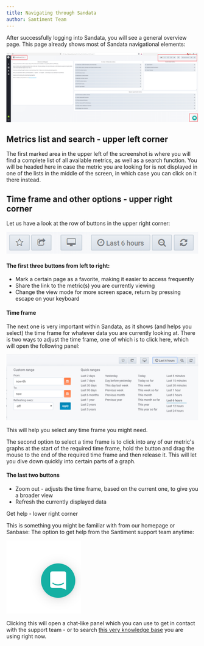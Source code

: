 ```yaml
---
title: Navigating through Sandata
author: Santiment Team
---
```


After successfully logging into Sandata, you will see a general overview page. This page already shows most of
Sandata navigational elements:

![](02_sangraphs_navigation.png)

## Metrics list and search - upper left corner

The first marked area in the upper left of the screenshot is where you
will find a complete list of all available metrics, as well as a search
function. You will be headed here in case the metric you are looking for
is not displayed in one of the lists in the middle of the screen, in
which case you can click on it there instead.

## Time frame and other options - upper right corner

Let us have a look at the row of buttons in the upper right corner:

![](03_sangraphs_navigation.png)

#### The first three buttons from left to right:

-   Mark a certain page as a favorite, making it easier to access
    frequently
-   Share the link to the metric(s) you are currently viewing
-   Change the view mode for more screen space, return by pressing
    escape on your keyboard

#### Time frame

The next one is very important within Sandata, as it shows (and helps
you select) the time frame for whatever data you are currently looking
at. There is two ways to adjust the time frame, one of which is to click
here, which will open the following panel:

![](13_sangraphs_time_range_selection.png)

This will help you select any time frame you might need.

The second option to select a time frame is to click into any of our
metric's graphs at the start of the required time frame, hold the
button and drag the mouse to the end of the required time frame and then
release it. This will let you dive down quickly into certain parts of a
graph.

#### The last two buttons

-   Zoom out - adjusts the time frame, based on the current one, to give
    you a broader view
-   Refresh the currently displayed data

Get help - lower right corner

This is something you might be familiar with from our homepage or
Sanbase: The option to get help from the Santiment support team anytime:

![](08_intercom.png)

Clicking this will open a chat-like panel which you can use to get in
contact with the support team - or to search [this very knowledge
base](/) you are using right now.
